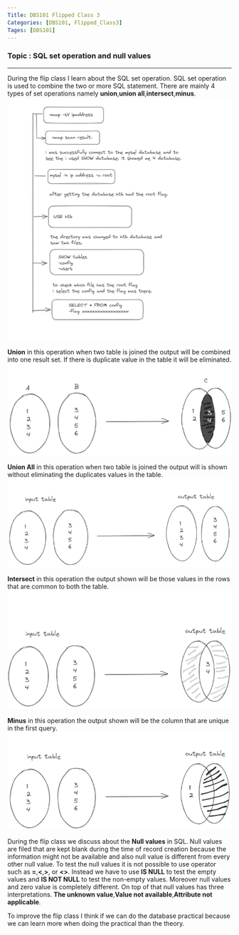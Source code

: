 ```yaml
---
Title: DBS101 Flipped Class 3
Categories: [DBS101, Flipped_Class3]
Tages: [DBS101]
---
```


### Topic : SQL set operation and null values
---
During the flip class I learn about the SQL set operation. SQL set operation is used to combine the two or more SQL statement. There are mainly 4 types of set operations namely **union**,**union all**,**intersect**,**minus**.
![alt text](sql.png)

**Union** in this operation when two table is joined the output will be combined into one result set. If there is duplicate value in the table it will be eliminated.
![alt text](union.png)

**Union All** in this operation when two table is joined the output will is shown without eliminating the duplicates values in the table.
![alt text](unionall.png)

**Intersect** in this operation the output shown will be those values in the rows that are common to both the table.
![alt text](intersect.png)

**Minus** in this operation the output shown will be the column that are unique in the first query.
![alt text](minus.png)

During the flip class we discuss about the **Null values** in SQL. Null values are filed that are kept blank during the time of record creation because the information might not be available and also null value is different from every other null value. To test the null values it is not possible to use operator such as **=**,**<**,**>**, or **<>**. Instead we have to use **IS NULL** to test the empty values and **IS NOT NULL** to test the non-empty values. Moreover null values and zero value is completely different. On top of that null values has three interpretations. **The unknown value**,**Value not available**,**Attribute not applicable**.

To improve the flip class I think if we can do the database practical because we can learn more when doing the practical than the theory.
